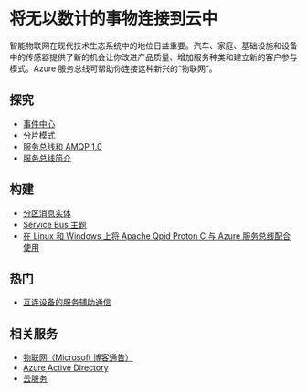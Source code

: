 <properties 
	pageTitle="将无以数计的事物连接到云中 | Azure" 
	description="了解如何使用 Azure 将无以数计的事物连接到云中。" 
	services="service-bus,event-hubs" 
	documentationCenter=".net" 
	authors="sethmanheim" 
	manager="timlt" 
	editor=""/>

<tags 
	ms.service="service-bus" 
	ms.date="10/06/2015" 
	wacn.date="11/27/2015"/>

# 将无以数计的事物连接到云中
 
智能物联网在现代技术生态系统中的地位日益重要。汽车、家庭、基础设施和设备中的传感器提供了新的机会让你改进产品质量、增加服务种类和建立新的客户参与模式。Azure 服务总线可帮助你连接这种新兴的“物联网”。

## 探究

- [事件中心](/documentation/articles/event-hubs-overview/)
- [分片模式](http://msdn.microsoft.com/zh-cn/library/dn589797.aspx)
- [服务总线和 AMQP 1.0](/documentation/articles/service-bus-amqp-overview/)
- [服务总线简介](/documentation/services/messaging/)
 
## 构建
- [分区消息实体](/documentation/articles/service-bus-partitioning/)
- [Service Bus 主题](/documentation/articles/service-bus-dotnet-how-to-use-topics-subscriptions/)
- [在 Linux 和 Windows 上将 Apache Qpid Proton C 与 Azure 服务总线配合使用](http://msdn.microsoft.com/zh-cn/library/azure/dn235560.aspx) 
 
## 热门

- [互连设备的服务辅助通信](http://blogs.msdn.com/b/clemensv/archive/2014/02/10/service-assisted-communication-for-connected-devices.aspx)

## 相关服务
- [物联网（Microsoft 博客通告）](http://blogs.microsoft.com/iot/2015/03/16/microsoft-announces-azure-iot-suite)
- [Azure Active Directory](/documentation/services/identity/)
- [云服务](/documentation/services/cloud-services/) 

<!---HONumber=82-->